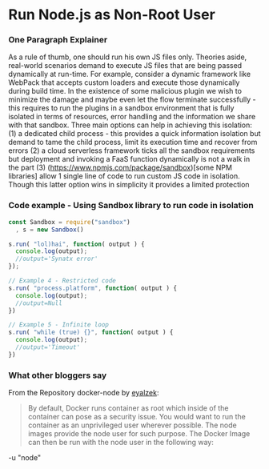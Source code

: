 # Run Node.js as Non-Root User

### One Paragraph Explainer
As a rule of thumb, one should run his own JS files only. Theories aside, real-world   scenarios demand to execute JS files that are being passed dynamically at run-time. For example, consider a dynamic framework like WebPack that accepts custom loaders and execute those dynamically during build time. In the existence of some malicious plugin we wish to minimize the damage and maybe even let the flow terminate successfully - this requires to run the plugins in a sandbox environment that is fully isolated in terms of resources, error handling and the information we share with that sandbox. Three main options can help in achieving this isolation: (1) a dedicated child process - this provides a quick information isolation but demand to tame the child process, limit its execution time and recover from errors (2) a cloud serverless framework ticks all the sandbox requirements but deployment and invoking a FaaS function dynamically is not a walk in the part (3) (https://www.npmjs.com/package/sandbox)[some NPM libraries] allow 1 single line of code to run custom JS code in isolation. Though this latter option wins in simplicity it provides a limited protection

### Code example - Using Sandbox library to run code in isolation
```javascript
const Sandbox = require("sandbox")
  , s = new Sandbox()

s.run( "lol)hai", function( output ) {
  console.log(output);
  //output='Synatx error'
});

// Example 4 - Restricted code
s.run( "process.platform", function( output ) {
  console.log(output);
  //output=Null
})

// Example 5 - Infinite loop
s.run( "while (true) {}", function( output ) {
  console.log(output);
  //output='Timeout'
})
```

### What other bloggers say
From the Repository docker-node by [eyalzek](https://github.com/nodejs/docker-node/blob/master/docs/BestPractices.md#non-root-user):
> By default, Docker runs container as root which inside of the container can pose as a security issue. You would want to run the container as an unprivileged user wherever possible. The node images provide the node user for such purpose. The Docker Image can then be run with the node user in the following way:

-u "node"
